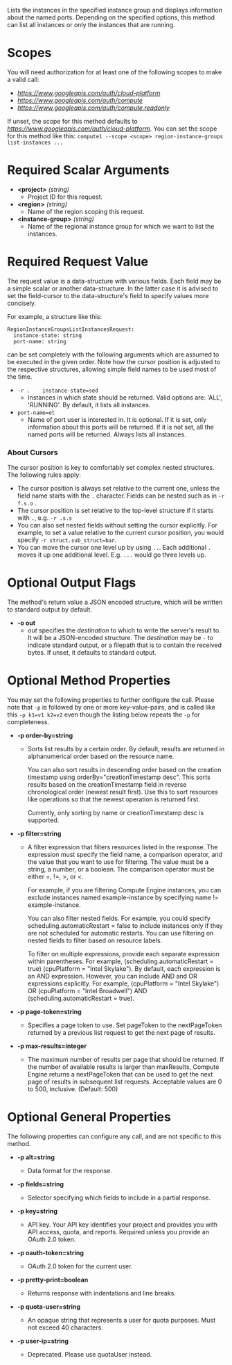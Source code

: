 Lists the instances in the specified instance group and displays information about the named ports. Depending on the specified options, this method can list all instances or only the instances that are running.
# Scopes

You will need authorization for at least one of the following scopes to make a valid call:

* *https://www.googleapis.com/auth/cloud-platform*
* *https://www.googleapis.com/auth/compute*
* *https://www.googleapis.com/auth/compute.readonly*

If unset, the scope for this method defaults to *https://www.googleapis.com/auth/cloud-platform*.
You can set the scope for this method like this: `compute1 --scope <scope> region-instance-groups list-instances ...`
# Required Scalar Arguments
* **&lt;project&gt;** *(string)*
    - Project ID for this request.
* **&lt;region&gt;** *(string)*
    - Name of the region scoping this request.
* **&lt;instance-group&gt;** *(string)*
    - Name of the regional instance group for which we want to list the instances.
# Required Request Value

The request value is a data-structure with various fields. Each field may be a simple scalar or another data-structure.
In the latter case it is advised to set the field-cursor to the data-structure's field to specify values more concisely.

For example, a structure like this:
```
RegionInstanceGroupsListInstancesRequest:
  instance-state: string
  port-name: string

```

can be set completely with the following arguments which are assumed to be executed in the given order. Note how the cursor position is adjusted to the respective structures, allowing simple field names to be used most of the time.

* `-r .    instance-state=sed`
    - Instances in which state should be returned. Valid options are: &#39;ALL&#39;, &#39;RUNNING&#39;. By default, it lists all instances.
* `port-name=et`
    - Name of port user is interested in. It is optional. If it is set, only information about this ports will be returned. If it is not set, all the named ports will be returned. Always lists all instances.


### About Cursors

The cursor position is key to comfortably set complex nested structures. The following rules apply:

* The cursor position is always set relative to the current one, unless the field name starts with the `.` character. Fields can be nested such as in `-r f.s.o` .
* The cursor position is set relative to the top-level structure if it starts with `.`, e.g. `-r .s.s`
* You can also set nested fields without setting the cursor explicitly. For example, to set a value relative to the current cursor position, you would specify `-r struct.sub_struct=bar`.
* You can move the cursor one level up by using `..`. Each additional `.` moves it up one additional level. E.g. `...` would go three levels up.


# Optional Output Flags

The method's return value a JSON encoded structure, which will be written to standard output by default.

* **-o out**
    - *out* specifies the *destination* to which to write the server's result to.
      It will be a JSON-encoded structure.
      The *destination* may be `-` to indicate standard output, or a filepath that is to contain the received bytes.
      If unset, it defaults to standard output.
# Optional Method Properties

You may set the following properties to further configure the call. Please note that `-p` is followed by one 
or more key-value-pairs, and is called like this `-p k1=v1 k2=v2` even though the listing below repeats the
`-p` for completeness.

* **-p order-by=string**
    - Sorts list results by a certain order. By default, results are returned in alphanumerical order based on the resource name.
        
        You can also sort results in descending order based on the creation timestamp using orderBy=&#34;creationTimestamp desc&#34;. This sorts results based on the creationTimestamp field in reverse chronological order (newest result first). Use this to sort resources like operations so that the newest operation is returned first.
        
        Currently, only sorting by name or creationTimestamp desc is supported.

* **-p filter=string**
    - A filter expression that filters resources listed in the response. The expression must specify the field name, a comparison operator, and the value that you want to use for filtering. The value must be a string, a number, or a boolean. The comparison operator must be either =, !=, &gt;, or &lt;.
        
        For example, if you are filtering Compute Engine instances, you can exclude instances named example-instance by specifying name != example-instance.
        
        You can also filter nested fields. For example, you could specify scheduling.automaticRestart = false to include instances only if they are not scheduled for automatic restarts. You can use filtering on nested fields to filter based on resource labels.
        
        To filter on multiple expressions, provide each separate expression within parentheses. For example, (scheduling.automaticRestart = true) (cpuPlatform = &#34;Intel Skylake&#34;). By default, each expression is an AND expression. However, you can include AND and OR expressions explicitly. For example, (cpuPlatform = &#34;Intel Skylake&#34;) OR (cpuPlatform = &#34;Intel Broadwell&#34;) AND (scheduling.automaticRestart = true).

* **-p page-token=string**
    - Specifies a page token to use. Set pageToken to the nextPageToken returned by a previous list request to get the next page of results.

* **-p max-results=integer**
    - The maximum number of results per page that should be returned. If the number of available results is larger than maxResults, Compute Engine returns a nextPageToken that can be used to get the next page of results in subsequent list requests. Acceptable values are 0 to 500, inclusive. (Default: 500)

# Optional General Properties

The following properties can configure any call, and are not specific to this method.

* **-p alt=string**
    - Data format for the response.

* **-p fields=string**
    - Selector specifying which fields to include in a partial response.

* **-p key=string**
    - API key. Your API key identifies your project and provides you with API access, quota, and reports. Required unless you provide an OAuth 2.0 token.

* **-p oauth-token=string**
    - OAuth 2.0 token for the current user.

* **-p pretty-print=boolean**
    - Returns response with indentations and line breaks.

* **-p quota-user=string**
    - An opaque string that represents a user for quota purposes. Must not exceed 40 characters.

* **-p user-ip=string**
    - Deprecated. Please use quotaUser instead.
